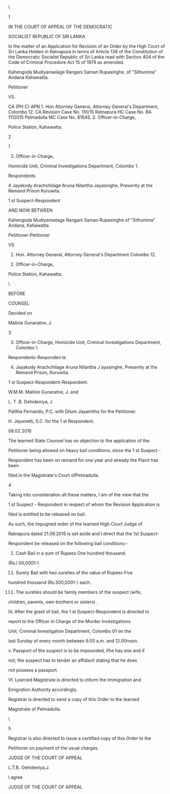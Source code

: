 \

1

IN THE COURT OF APPEAL OF THE DEMOCRATIC

SOCIALIST REPUBLIC OF SRI LANKA

In the matter of an Application for Revision of an Order by the High Court of Sri Lanka Holden in Ratnapura in terms of Article 138 of the Constitution of the Democratic Socialist Republic of Sri Lanka read with Section 404 of the Code of Criminal Procedure Act 15 of 1979 as amended.

Kahengoda Mudiyanselage Rangani Saman Rupasinghe, of "Sithumina" Andana Kahawatta.

Petitioner

VS.

CA (PH C) APN 1. Hon Attorney General, Attorney General's Department, Colombo 12. CA Revision Case No. 110/15 Ratnapura HC Case No. BA 1112015 Pelmadulla MC Case No. 61645. 2. Officer-in-Charge,

Police Station, Kahawatta.

2

1

3. Officer-in-Charge,

Homicide Unit, Criminal Investigations Department, Colombo 1.

Respondents

4 Jayakody Arachchilage Aruna Nilantha Jayasinghe, Presently at the Remand Prison Kuruwita.

1 st Suspect-Respondent

AND NOW BETWEEN

Kahengoda Mudiyanselage Rangani Saman Rupasinghe of "Sithumina" Andana, Kahawatta.

Petitioner-Petitioner

VS

1. Hon. Attorney General, Attorney General's Department Colombo 12.

2. Officer-in-Charge,

Police Station, Kahawatta.

\

BEFORE

COUNSEL

Decided on

Malinie Gunaratne, J.

3

3. Officer-in-Charge, Homicide Unit, Criminal Investigations Department, Colombo 1.

Respondents-Responden ts

4. Jayakody Arachchilage Aruna Nilantha J ayasinghe, Presently at the Remand Prison, Kuruwita.

1 st Suspect-Respondent-Respondent.

W.M.M. Malinie Gunaratne, J. and

L. T .B. Dehideniya, J

Palitha Fernando, P.C. with Dilum Jayamitha for the Petitioner.

H. Jayanetti, S.C. for the 1 st Respondent.

08.02.2016

The learned State Counsel has no objection to the application of the

Petitioner being allowed on heavy bail conditions, since the 1 st Suspect -

Respondent has been on remand for one year and already the Plaint has been

filed in the Magistrate's Court ofPelmadulla.

4

Taking into consideration all these matters, I am of the view that the

1 st Suspect - Respondent in respect of whom the Revision Application is

filed is entitled to be released on bail.

As such, the impugned order of the learned High Court Judge of

Ratnapura dated 21.09.2015 is set aside and I direct that the 1st Suspect-

Respondent be released on the following bail conditions:-

1. Cash Bail in a sum of Rupees One hundred thousand.

(Rs.l 00,0001-)

11. Surety Bail with two sureties of the value of Rupees Five

hundred thousand (Rs.500,0001-) each.

111. The sureties should be family members of the suspect (wife,

children, parents, own brothers or sisters) .

IV. After the grant of bail, the 1 st Suspect-Respondent is directed to

report to the Officer in Charge of the Murder Investigations

Unit, Criminal Investigation Department, Colombo 01 on the

last Sunday of every month between 9.00 a.m. and 12.00noon.

v. Passport of the suspect is to be impounded, ifhe has one and if

not, the suspect has to tender an affidavit stating that he does

not possess a passport.

VI. Learned Magistrate is directed to inform the Immigration and

Emigration Authority accordingly.

Registrar is directed to send a copy of this Order to the learned

Magistrate of Pelmadulla.

\

5

Registrar is also directed to issue a certified copy of this Order to the

Petitioner on payment of the usual charges.

JUDGE OF THE COURT OF APPEAL

L.T.B. Oehideniya.J.

I agree

JUDGE OF THE COURT OF APPEAL